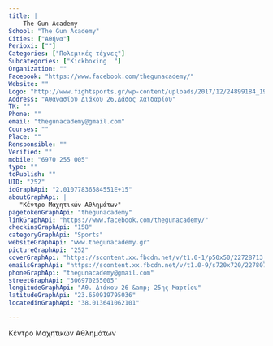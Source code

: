 ```yaml
---
title: |
    The Gun Academy
School: "The Gun Academy"
Cities: ["Αθήνα"]
Perioxi: [""]
Categories: ["Πολεμικές τέχνες"]
Subcategories: ["Kickboxing  "]
Organization: ""
Facebook: "https://www.facebook.com/thegunacademy/"
Website: ""
Logo: "http://www.fightsports.gr/wp-content/uploads/2017/12/24899184_1913497898911026_946782908_n.jpg"
Address: "Αθανασίου Διάκου 26,Δάσος Χαϊδαρίου"
TK: ""
Phone: ""
email: "thegunacademy@gmail.com"
Courses: ""
Place: ""
Rensponsible: ""
Verified: ""
mobile: "6970 255 005"
type: ""
toPublish: ""
UID: "252"
idGraphApi: "2.01077836584551E+15"
aboutGraphApi: | 
   "Κέντρο Μαχητικών Αθλημάτων"
pagetokenGraphApi: "thegunacademy"
linkGraphApi: "https://www.facebook.com/thegunacademy/"
checkinsGraphApi: "158"
categoryGraphApi: "Sports"
websiteGraphApi: "www.thegunacademy.gr"
pictureGraphApi: "252"
coverGraphApi: "https://scontent.xx.fbcdn.net/v/t1.0-1/p50x50/22728713_2010794719177204_7434856527174770631_n.jpg?oh=286b81fcf890691dffb7e7aa72c1e432&amp;oe=5B4C3528"
emailsGraphApi: "https://scontent.xx.fbcdn.net/v/t1.0-9/s720x720/22780714_2010782332511776_8268775734227034038_n.jpg?oh=d87c27ff535fc2a0b4eaf412ea351ec0&amp;oe=5B01B9C5"
phoneGraphApi: "thegunacademy@gmail.com"
streetGraphApi: "306970255005"
longitudeGraphApi: "Αθ. Διάκου 26 &amp; 25ης Μαρτίου"
latitudeGraphApi: "23.650919795036"
locatedinGraphApi: "38.013641062101"

---
```


Κέντρο Μαχητικών Αθλημάτων

